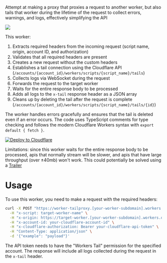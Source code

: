 Attempt at making a proxy that proxies a request to another worker, but also tails that worker during the lifetime of the request to collect errors, warnings, and logs, effectively simplifying the API

[![](https://b.lmpify.com/Iteration_1)](https://lmpify.com/what-api-does-wrang-xqit6l0)


This worker:

1. Extracts required headers from the incoming request (script name, origin, account ID, and authorization)
2. Validates that all required headers are present
3. Creates a new request without the custom headers
4. Establishes a tail connection using the Cloudflare API (`/accounts/{account_id}/workers/scripts/{script_name}/tails`)
5. Collects logs via WebSocket during the request
6. Forwards the request to the target worker
7. Waits for the entire response body to be processed
8. Adds all logs to the `x-tail` response header as a JSON array
9. Cleans up by deleting the tail after the request is complete (`/accounts/{account_id}/workers/scripts/{script_name}/tails/{id}`)

The worker handles errors gracefully and ensures that the tail is deleted even if an error occurs. The code uses TypeScript comments for type checking and follows the modern Cloudflare Workers syntax with `export default { fetch }`.

[![Deploy to Cloudflare](https://deploy.workers.cloudflare.com/button)](https://deploy.workers.cloudflare.com/?url=https://github.com/janwilmake/worker-tailproxy/tree/main) <!-- for easy deployment, ensure to add this into the readme of the created project -->

Limitations: since this worker waits for the entire response body to be processed, apis that normally stream will be slower, and apis that have large throughput (over ±40mb) won't work. This could potentially be solved using a [Trailer](https://reader.llmtext.com/md/developer.mozilla.org/en-US/docs/Web/HTTP/Reference/Headers/Trailer)

# Usage


To use this worker, you need to make a request with the required headers:
```bash
curl -X POST "https://worker-tailproxy.[your-worker-subdomain].workers.dev/" \
  -H "x-script: target-worker-name" \
  -H "x-origin: https://target-worker.[your-worker-subdomain].workers.dev" \
  -H "x-account-id: your-cloudflare-account-id" \
  -H "x-cloudflare-authorization: Bearer your-cloudflare-api-token" \
  -H "Content-Type: application/json" \
  -d '{"example": "payload"}'
```
The API token needs to have the "Workers Tail" permission for the specified account. The response will include all logs collected during the request in the `x-tail` header.

